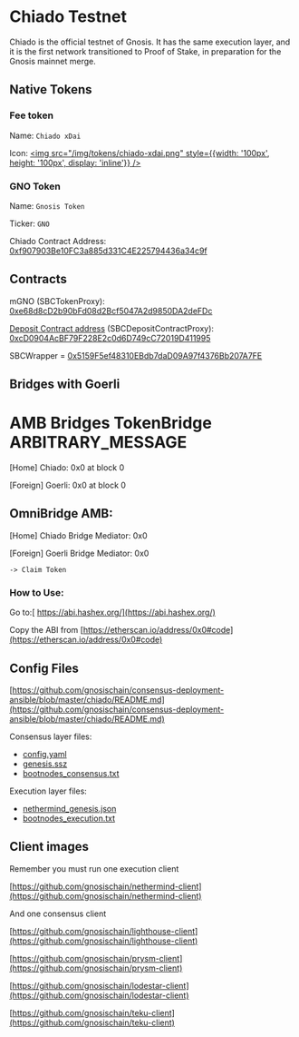 ---
---

# Chiado Testnet

Chiado is the official testnet of Gnosis. It has the same execution layer, and it is the first network transitioned to Proof of Stake, in preparation for the Gnosis mainnet merge.


## Native Tokens

### Fee token

Name: `Chiado xDai`

Icon: <a href="/img/tokens/chiado-xdai.png"><img src="/img/tokens/chiado-xdai.png" style={{width: '100px', height: '100px', display: 'inline'}} /></a>


### GNO Token

Name: `Gnosis Token`

Ticker: `GNO`

Chiado Contract Address: [0xf907903Be10FC3a885d331C4E225794436a34c9f](https://blockscout.chiadochain.net/address/0xf907903Be10FC3a885d331C4E225794436a34c9f)  


## Contracts

mGNO (SBCTokenProxy): [0xe68d8cD2b90bFd08d2Bcf5047A2d9850DA2deFDc](https://blockscout.chiadochain.net/address/0x0) 

[Deposit Contract address](https://github.com/gnosischain/consensus-deployment-ansible/blob/master/chiado/custom_config_data/config.yaml#L21) (SBCDepositContractProxy): [0xcD0904AcBF79F228E2c0d6D749cC72019D411995](https://blockscout.chiadochain.net/address/0xcD0904AcBF79F228E2c0d6D749cC72019D411995) 

SBCWrapper = [0x5159F5ef48310EBdb7daD09A97f4376Bb207A7FE](https://blockscout.chiadochain.net/address/0x5159F5ef48310EBdb7daD09A97f4376Bb207A7FE) 

## Bridges with Goerli

# AMB Bridges TokenBridge ARBITRARY_MESSAGE

[Home] Chiado: 0x0 at block 0

[Foreign] Goerli: 0x0 at block 0

## OmniBridge AMB:

[Home] Chiado Bridge Mediator: 0x0

[Foreign] Goerli Bridge Mediator: 0x0

	-> Claim Token


### How to Use:

Go to:[ https://abi.hashex.org/](https://abi.hashex.org/)

Copy the ABI from [https://etherscan.io/address/0x0#code](https://etherscan.io/address/0x0#code)


## Config Files

[https://github.com/gnosischain/consensus-deployment-ansible/blob/master/chiado/README.md](https://github.com/gnosischain/consensus-deployment-ansible/blob/master/chiado/README.md)

Consensus layer files:



* [config.yaml](https://github.com/gnosischain/consensus-deployment-ansible/blob/master/chiado/custom_config_data/config.yaml)
* [genesis.ssz](https://github.com/gnosischain/consensus-deployment-ansible/blob/master/chiado/custom_config_data/genesis.ssz)
* [bootnodes_consensus.txt](https://github.com/gnosischain/consensus-deployment-ansible/blob/master/chiado/custom_config_data/bootnodes_consensus.txt)

Execution layer files:



* [nethermind_genesis.json](https://github.com/gnosischain/consensus-deployment-ansible/blob/master/chiado/custom_config_data/nethermind_genesis.json)
* [bootnodes_execution.txt](https://github.com/gnosischain/consensus-deployment-ansible/blob/master/chiado/custom_config_data/bootnodes_execution.txt)


## Client images

Remember you must run one execution client

[https://github.com/gnosischain/nethermind-client](https://github.com/gnosischain/nethermind-client) 

And one consensus client

[https://github.com/gnosischain/lighthouse-client](https://github.com/gnosischain/lighthouse-client) 

[https://github.com/gnosischain/prysm-client](https://github.com/gnosischain/prysm-client) 

[https://github.com/gnosischain/lodestar-client](https://github.com/gnosischain/lodestar-client) 

[https://github.com/gnosischain/teku-client](https://github.com/gnosischain/teku-client) 


